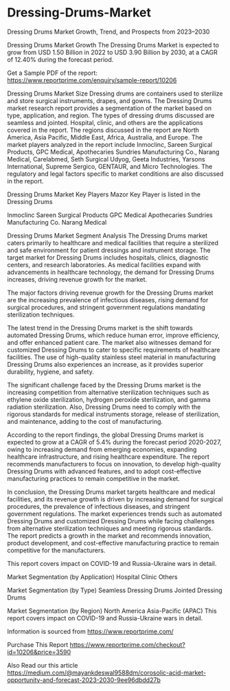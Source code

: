 # Dressing-Drums-Market
Dressing Drums Market Growth, Trend, and Prospects from 2023–2030

Dressing Drums Market Growth
The Dressing Drums Market is expected to grow from USD 1.50 Billion in 2022 to USD 3.90 Billion by 2030, at a CAGR of 12.40% during the forecast period.

Get a Sample PDF of the report: https://www.reportprime.com/enquiry/sample-report/10206

Dressing Drums Market Size
Dressing drums are containers used to sterilize and store surgical instruments, drapes, and gowns. The Dressing Drums market research report provides a segmentation of the market based on type, application, and region. The types of dressing drums discussed are seamless and jointed. Hospital, clinic, and others are the applications covered in the report. The regions discussed in the report are North America, Asia Pacific, Middle East, Africa, Australia, and Europe. The market players analyzed in the report include Inmoclinc, Sareen Surgical Products, GPC Medical, Apothecaries Sundries Manufacturing Co., Narang Medical, Carelabmed, Seth Surgical Udyog, Geeta Industries, Yarsons International, Supreme Sergico, GENTAUR, and Micro Technologies. The regulatory and legal factors specific to market conditions are also discussed in the report.

Dressing Drums Market Key Players
Mazor Key Player is listed in the Dressing Drums

Inmoclinc
Sareen Surgical Products
GPC Medical
Apothecaries Sundries Manufacturing Co.
Narang Medical

Dressing Drums Market Segment Analysis
The Dressing Drums market caters primarily to healthcare and medical facilities that require a sterilized and safe environment for patient dressings and instrument storage. The target market for Dressing Drums includes hospitals, clinics, diagnostic centers, and research laboratories. As medical facilities expand with advancements in healthcare technology, the demand for Dressing Drums increases, driving revenue growth for the market.

The major factors driving revenue growth for the Dressing Drums market are the increasing prevalence of infectious diseases, rising demand for surgical procedures, and stringent government regulations mandating sterilization techniques.

The latest trend in the Dressing Drums market is the shift towards automated Dressing Drums, which reduce human error, improve efficiency, and offer enhanced patient care. The market also witnesses demand for customized Dressing Drums to cater to specific requirements of healthcare facilities. The use of high-quality stainless steel material in manufacturing Dressing Drums also experiences an increase, as it provides superior durability, hygiene, and safety.

The significant challenge faced by the Dressing Drums market is the increasing competition from alternative sterilization techniques such as ethylene oxide sterilization, hydrogen peroxide sterilization, and gamma radiation sterilization. Also, Dressing Drums need to comply with the rigorous standards for medical instruments storage, release of sterilization, and maintenance, adding to the cost of manufacturing.

According to the report findings, the global Dressing Drums market is expected to grow at a CAGR of 5.4% during the forecast period 2020-2027, owing to increasing demand from emerging economies, expanding healthcare infrastructure, and rising healthcare expenditure. The report recommends manufacturers to focus on innovation, to develop high-quality Dressing Drums with advanced features, and to adopt cost-effective manufacturing practices to remain competitive in the market.

In conclusion, the Dressing Drums market targets healthcare and medical facilities, and its revenue growth is driven by increasing demand for surgical procedures, the prevalence of infectious diseases, and stringent government regulations. The market experiences trends such as automated Dressing Drums and customized Dressing Drums while facing challenges from alternative sterilization techniques and meeting rigorous standards. The report predicts a growth in the market and recommends innovation, product development, and cost-effective manufacturing practice to remain competitive for the manufacturers.

This report covers impact on COVID-19 and Russia-Ukraine wars in detail.

Market Segmentation (by Application)
Hospital
Clinic
Others

Market Segmentation (by Type)
Seamless Dressing Drums
Jointed Dressing Drums

Market Segmentation (by Region)
North America
Asia-Pacific (APAC)
This report covers impact on COVID-19 and Russia-Ukraine wars in detail.

Information is sourced from https://www.reportprime.com/

Purchase This Report
https://www.reportprime.com/checkout?id=10206&price=3590

Also Read our this article
https://medium.com/@mayankdeswal9588dm/corosolic-acid-market-opportunity-and-forecast-2023-2030-9ee96dbdd27b
